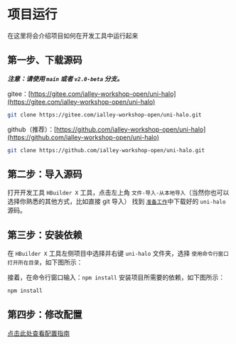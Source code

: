 # 项目运行

在这里将会介绍项目如何在开发工具中运行起来


## 第一步、下载源码

**_注意：请使用 `main` 或者 `v2.0-beta` 分支。_**

gitee：[https://gitee.com/ialley-workshop-open/uni-halo](https://gitee.com/ialley-workshop-open/uni-halo)

```bash
git clone https://gitee.com/ialley-workshop-open/uni-halo.git
```

github（推荐）：[https://github.com/ialley-workshop-open/uni-halo](https://github.com/ialley-workshop-open/uni-halo)

```bash
git clone https://github.com/ialley-workshop-open/uni-halo.git
```

## 第二步：导入源码

打开开发工具 `HBuilder X` 工具，点击左上角 `文件-导入-从本地导入`（当然你也可以选择你熟悉的其他方式，比如直接 git 导入） 找到 [`准备工作`](/deploy/preparation)中下载好的 `uni-halo` 源码。

## 第三步：安装依赖

在 `HBuilder X` 工具左侧项目中选择并右键 `uni-halo` 文件夹，选择 `使用命令行窗口打开所在目录`，如下图所示：

接着，在命令行窗口输入：`npm install` 安装项目所需要的依赖，如下图所示：

```bash
npm install
```

## 第四步：修改配置

[点击此处查看配置指南](./config)

